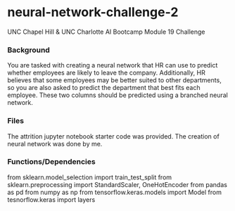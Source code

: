 # neural-network-challenge-2
UNC Chapel Hill & UNC Charlotte AI Bootcamp Module 19 Challenge

### Background
You are tasked with creating a neural network that HR can use to predict whether employees are likely to leave the company. Additionally, HR believes that some employees may be better suited to other departments, so you are also asked to predict the department that best fits each employee. These two columns should be predicted using a branched neural network.

### Files
The attrition jupyter notebook starter code was provided. The creation of neural network was done by me. 

### Functions/Dependencies
from sklearn.model_selection import train_test_split
from sklearn.preprocessing import StandardScaler, OneHotEncoder
from pandas as pd
from numpy as np
from tensorflow.keras.models import Model
from tesnorflow.keras import layers
